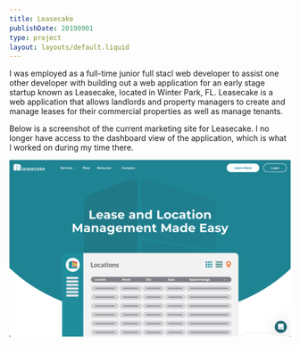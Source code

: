 ```yaml
---
title: Leasecake
publishDate: 20190901
type: project
layout: layouts/default.liquid
---
```

I was employed as a full-time junior full stacl web developer to assist one other developer with building out a web application for an early stage startup known as Leasecake, located in Winter Park, FL. Leasecake is a web application that allows landlords and property managers to create and manage leases for their commercial properties as well as manage tenants.

Below is a screenshot of the current marketing site for Leasecake. I no longer have access to the dashboard view of the application, which is what I worked on during my time there.

![screenshot of the marketing site](assets/leasecake.png)
